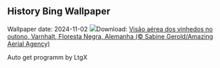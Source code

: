 ## History Bing Wallpaper
Wallpaper date: 2024-11-02
![](https://www.bing.com/th?id=OHR.VineyardsBlackForestFall_PT-BR1234639247_UHD.jpg&w=1000)Download: [Visão aérea dos vinhedos no outono, Varnhalt, Floresta Negra, Alemanha (© Sabine Gerold/Amazing Aerial Agency)](https://www.bing.com/th?id=OHR.VineyardsBlackForestFall_PT-BR1234639247_UHD.jpg)

Auto get programm by LtgX
